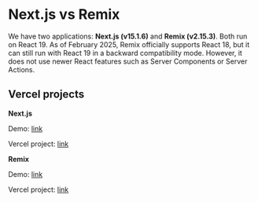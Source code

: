# Next.js vs Remix

We have two applications: **Next.js (v15.1.6)** and **Remix (v2.15.3)**. Both run on React 19. As of February 2025, Remix officially supports React 18, but it can still run with React 19 in a backward compatibility mode. However, it does not use newer React features such as Server Components or Server Actions.

## Vercel projects

**Next.js**

Demo: [link](https://test-next-app-theta-pied.vercel.app/)

Vercel project: [link](https://vercel.com/patrianna/test-next-app)

**Remix**

Demo: [link](https://test-remix-app-ten.vercel.app/)

Vercel project: [link](https://vercel.com/patrianna/test-remix-app)
